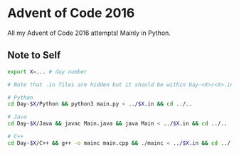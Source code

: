 # Advent of Code 2016

All my Advent of Code 2016 attempts! Mainly in Python.

## Note to Self
```sh
export X=... # day number

# Note that .in files are hidden but it should be within Day-<X>/<X>.in\

# Python
cd Day-$X/Python && python3 main.py < ../$X.in && cd ../..

# Java
cd Day-$X/Java && javac Main.java && java Main < ../$X.in && cd ../..

# C++
cd Day-$X/C++ && g++ -o mainc main.cpp && ./mainc < ../$X.in && cd ../..
```